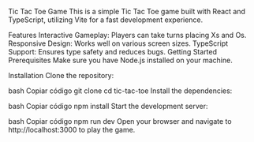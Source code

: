 Tic Tac Toe Game
This is a simple Tic Tac Toe game built with React and TypeScript, utilizing Vite for a fast development experience.

Features
Interactive Gameplay: Players can take turns placing Xs and Os.
Responsive Design: Works well on various screen sizes.
TypeScript Support: Ensures type safety and reduces bugs.
Getting Started
Prerequisites
Make sure you have Node.js installed on your machine.

Installation
Clone the repository:

bash
Copiar código
git clone <repository-url>
cd tic-tac-toe
Install the dependencies:

bash
Copiar código
npm install
Start the development server:

bash
Copiar código
npm run dev
Open your browser and navigate to http://localhost:3000 to play the game.
